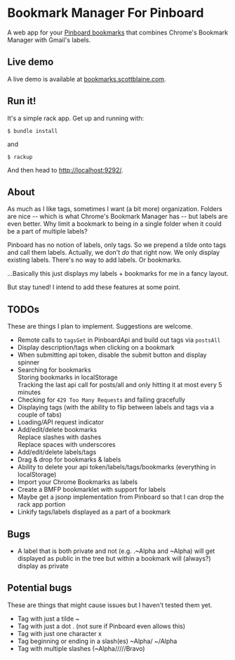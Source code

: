 # Bookmark Manager For Pinboard

A web app for your [Pinboard bookmarks](http://www.pinboard.in) that combines 
Chrome's Bookmark Manager with Gmail's labels.

## Live demo

A live demo is available at [bookmarks.scottblaine.com](http://bookmarks.scottblaine.com/).

## Run it!

It's a simple rack app. Get up and running with:

    $ bundle install

and

    $ rackup

And then head to [http://localhost:9292/](http://localhost:9292/).

## About

As much as I like tags, sometimes I want (a bit more) organization. Folders are 
nice -- which is what Chrome's Bookmark Manager has -- but labels are even 
better. Why limit a bookmark to being in a single folder when it could be a 
part of multiple labels?

Pinboard has no notion of labels, only tags. So we prepend a tilde onto tags 
and call them labels. Actually, we don't _do_ that right now. We only display 
existing labels. There's no way to add labels. Or bookmarks. 

...Basically this just displays my labels + bookmarks for me in a fancy layout.

But stay tuned! I intend to add these features at some point.

## TODOs

These are things I plan to implement. Suggestions are welcome.

- Remote calls to `tagsGet` in PinboardApi and build out tags via `postsAll`
- Display description/tags when clicking on a bookmark
- When submitting api token, disable the submit button and display spinner
- Searching for bookmarks  
  Storing bookmarks in localStorage  
  Tracking the last api call for posts/all and only hitting it at most every 5 minutes  
- Checking for `429 Too Many Requests` and failing gracefully
- Displaying tags (with the ability to flip between labels and tags via a couple of tabs)
- Loading/API request indicator
- Add/edit/delete bookmarks  
  Replace slashes with dashes  
  Replace spaces with underscores  
- Add/edit/delete labels/tags
- Drag & drop for bookmarks & labels
- Ability to delete your api token/labels/tags/bookmarks (everything in localStorage)
- Import your Chrome Bookmarks as labels
- Create a BMFP bookmarklet with support for labels
- Maybe get a jsonp implementation from Pinboard so that I can drop the rack app portion
- Linkify tags/labels displayed as a part of a bookmark

## Bugs

- A label that is both private and not (e.g. .~Alpha and ~Alpha) will get displayed as public in the tree but within a bookmark will (always?) display as private

## Potential bugs

These are things that might cause issues but I haven't tested them yet.

- Tag with just a tilde ~
- Tag with just a dot . (not sure if Pinboard even allows this)
- Tag with just one character x
- Tag beginning or ending in a slash(es) ~Alpha/ ~/Alpha
- Tag with multiple slashes (~Alpha/////Bravo)
